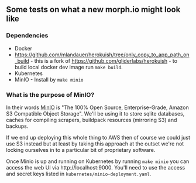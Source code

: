 ## Some tests on what a new morph.io might look like

### Dependencies

* Docker
* https://github.com/mlandauer/herokuish/tree/only_copy_to_app_path_on_build - this is a fork of https://github.com/gliderlabs/herokuish - to build local docker dev image run `make build`.
* Kubernetes
* MinIO - Install by `make minio`

### What is the purpose of MinIO?

In their words [MinIO](https://min.io/) is "The 100% Open Source, Enterprise-Grade,
Amazon S3 Compatible Object Storage". We'll be using it to store sqlite databases,
caches for compiling scrapers, buildpack resources (mirroring S3) and backups.

If we end up deploying this whole thing to AWS then of course we could just use S3
instead but at least by taking this approach at the outset we're not locking
ourselves in to a particular bit of proprietary software.

Once Minio is up and running on Kubernetes by running `make minio` you can access the web UI via http://localhost:9000. You'll need to use the access and secret keys listed in `kubernetes/minio-deployment.yaml`.
